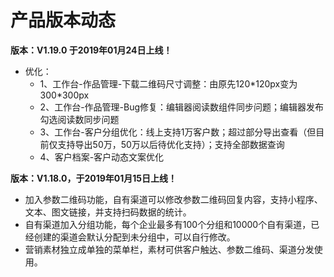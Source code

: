 # 产品版本动态



**版本：V1.19.0  于2019年01月24日上线！**

* 优化：
  * 1、工作台-作品管理-下载二维码尺寸调整：由原先120\*120px变为300\*300px
  * 2、工作台-作品管理-Bug修复：编辑器阅读数组件同步问题；编辑器发布勾选阅读数同步问题
  * 3、工作台-客户分组优化：线上支持1万客户数；超过部分导出查看（但目前仅支持导出50万，50万以后待优化支持）；支持全部数据查询
  * 4、客户档案-客户动态文案优化



**版本：V1.18.0，于2019年01月15日上线！**

* 加入参数二维码功能，自有渠道可以修改参数二维码回复内容，支持小程序、文本、图文链接，并支持扫码数据的统计。
* 自有渠道加入分组功能，每个企业最多有100个分组和10000个自有渠道，已经创建的渠道会默认分配到未分组中，可以自行修改。
* 营销素材独立成单独的菜单栏，素材可供客户触达、参数二维码、渠道分发使用。

